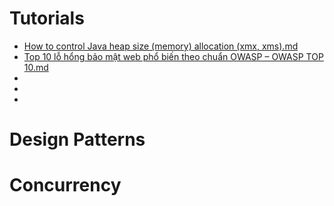 # Tutorials
* [How to control Java heap size (memory) allocation (xmx, xms).md](https://github.com/vuquangtin/docs/blob/master/tutorials/How%20to%20control%20Java%20heap%20size%20_memory_%20allocation%20_xmx%2C%20xms_.md)
* [Top 10 lỗ hổng bảo mật web phổ biến theo chuẩn OWASP – OWASP TOP 10.md](https://github.com/vuquangtin/docs/blob/master/tutorials/Top%2010%20l%E1%BB%97%20h%E1%BB%95ng%20b%E1%BA%A3o%20m%E1%BA%ADt%20web%20ph%E1%BB%95%20bi%E1%BA%BFn%20theo%20chu%E1%BA%A9n%20OWASP%20%E2%80%93%20OWASP%20TOP%2010.md)
* []()
* []()
* []()

# Design Patterns

# Concurrency